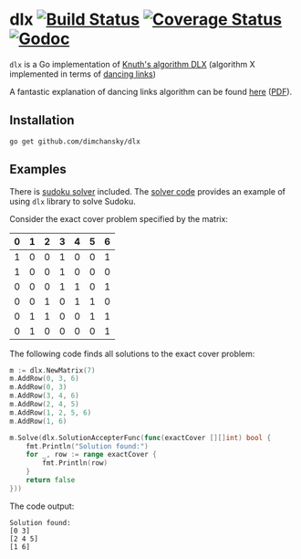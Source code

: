 # dlx [![Build Status](https://travis-ci.org/dimchansky/dlx.svg?branch=master)](https://travis-ci.org/dimchansky/dlx) [![Coverage Status](https://coveralls.io/repos/github/dimchansky/dlx/badge.svg?branch=master)](https://coveralls.io/github/dimchansky/dlx?branch=master) [![Godoc](https://godoc.org/github.com/dimchansky/dlx?status.png)](https://godoc.org/github.com/dimchansky/dlx)

`dlx` is a Go implementation of [Knuth's algorithm DLX](https://en.wikipedia.org/wiki/Knuth%27s_Algorithm_X) (algorithm X implemented in terms of [dancing links](https://en.wikipedia.org/wiki/Dancing_Links))

A fantastic explanation of dancing links algorithm can be found [here](http://arxiv.org/abs/cs/0011047v1) ([PDF](http://arxiv.org/pdf/cs/0011047v1.pdf)).

## Installation

    go get github.com/dimchansky/dlx

## Examples

There is [sudoku solver](https://github.com/dimchansky/dlx/tree/master/examples/sudoku) included.
The [solver code](https://github.com/dimchansky/dlx/blob/master/examples/sudoku/solver/solver.go) provides an example of using `dlx` library to solve Sudoku.

Consider the exact cover problem specified by the matrix:

|   0   |   1   |   2   |   3   |   4   |   5   |   6   | 
| :---: | :---: | :---: | :---: | :---: | :---: | :---: | 
|   1   |   0   |   0   |   1   |   0   |   0   |   1   | 
|   1   |   0   |   0   |   1   |   0   |   0   |   0   | 
|   0   |   0   |   0   |   1   |   1   |   0   |   1   | 
|   0   |   0   |   1   |   0   |   1   |   1   |   0   | 
|   0   |   1   |   1   |   0   |   0   |   1   |   1   | 
|   0   |   1   |   0   |   0   |   0   |   0   |   1   | 

The following code finds all solutions to the exact cover problem:

```go
m := dlx.NewMatrix(7)
m.AddRow(0, 3, 6)
m.AddRow(0, 3)
m.AddRow(3, 4, 6)
m.AddRow(2, 4, 5)
m.AddRow(1, 2, 5, 6)
m.AddRow(1, 6)

m.Solve(dlx.SolutionAccepterFunc(func(exactCover [][]int) bool {
	fmt.Println("Solution found:")
	for _, row := range exactCover {
		fmt.Println(row)
	}
	return false
}))
```

The code output:

    Solution found:
    [0 3]
    [2 4 5]
    [1 6]
